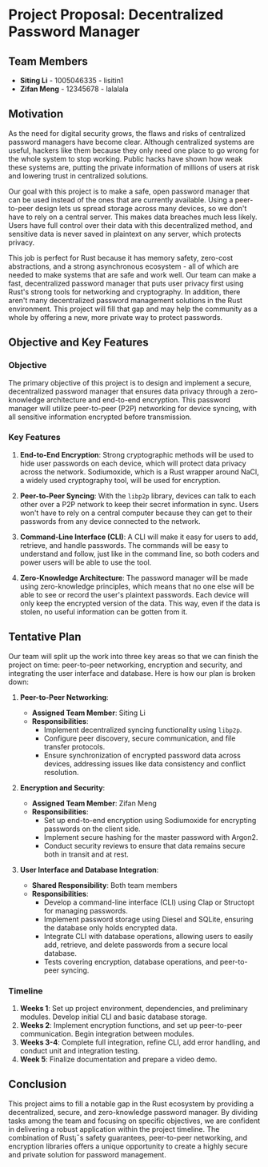 # Project Proposal: Decentralized Password Manager

## Team Members

- **Siting Li** - 1005046335 - lisitin1
- **Zifan Meng** - 12345678 - lalalala

## Motivation

As the need for digital security grows, the flaws and risks of centralized password managers have become clear. Although centralized systems are useful, hackers like them because they only need one place to go wrong for the whole system to stop working. Public hacks have shown how weak these systems are, putting the private information of millions of users at risk and lowering trust in centralized solutions.

Our goal with this project is to make a safe, open password manager that can be used instead of the ones that are currently available. Using a peer-to-peer design lets us spread storage across many devices, so we don't have to rely on a central server. This makes data breaches much less likely. Users have full control over their data with this decentralized method, and sensitive data is never saved in plaintext on any server, which protects privacy.

This job is perfect for Rust because it has memory safety, zero-cost abstractions, and a strong asynchronous ecosystem - all of which are needed to make systems that are safe and work well. Our team can make a fast, decentralized password manager that puts user privacy first using Rust's strong tools for networking and cryptography. In addition, there aren't many decentralized password management solutions in the Rust environment. This project will fill that gap and may help the community as a whole by offering a new, more private way to protect passwords.

## Objective and Key Features

### Objective
The primary objective of this project is to design and implement a secure, decentralized password manager that ensures data privacy through a zero-knowledge architecture and end-to-end encryption. This password manager will utilize peer-to-peer (P2P) networking for device syncing, with all sensitive information encrypted before transmission.

### Key Features
1. **End-to-End Encryption**: Strong cryptographic methods will be used to hide user passwords on each device, which will protect data privacy across the network. Sodiumoxide, which is a Rust wrapper around NaCl, a widely used cryptography tool, will be used for encryption.
  
2. **Peer-to-Peer Syncing**: With the `libp2p` library, devices can talk to each other over a P2P network to keep their secret information in sync. Users won't have to rely on a central computer because they can get to their passwords from any device connected to the network.

3. **Command-Line Interface (CLI)**: A CLI will make it easy for users to add, retrieve, and handle passwords. The commands will be easy to understand and follow, just like in the command line, so both coders and power users will be able to use the tool.

4. **Zero-Knowledge Architecture**: The password manager will be made using zero-knowledge principles, which means that no one else will be able to see or record the user's plaintext passwords. Each device will only keep the encrypted version of the data. This way, even if the data is stolen, no useful information can be gotten from it.

## Tentative Plan
Our team will split up the work into three key areas so that we can finish the project on time: peer-to-peer networking, encryption and security, and integrating the user interface and database. Here is how our plan is broken down:

1. **Peer-to-Peer Networking**:
   - **Assigned Team Member**: Siting Li
   - **Responsibilities**: 
      - Implement decentralized syncing functionality using `libp2p`.
      - Configure peer discovery, secure communication, and file transfer protocols.
      - Ensure synchronization of encrypted password data across devices, addressing issues like data consistency and conflict resolution.

2. **Encryption and Security**:
   - **Assigned Team Member**: Zifan Meng
   - **Responsibilities**:
      - Set up end-to-end encryption using Sodiumoxide for encrypting passwords on the client side.
      - Implement secure hashing for the master password with Argon2.
      - Conduct security reviews to ensure that data remains secure both in transit and at rest.

3. **User Interface and Database Integration**:
   - **Shared Responsibility**: Both team members
   - **Responsibilities**:
      - Develop a command-line interface (CLI) using Clap or Structopt for managing passwords.
      - Implement password storage using Diesel and SQLite, ensuring the database only holds encrypted data.
      - Integrate CLI with database operations, allowing users to easily add, retrieve, and delete passwords from a secure local database.
      - Tests covering encryption, database operations, and peer-to-peer syncing.

### Timeline

1. **Weeks 1**: Set up project environment, dependencies, and preliminary modules. Develop initial CLI and basic database storage.
2. **Weeks 2**: Implement encryption functions, and set up peer-to-peer communication. Begin integration between modules.
3. **Weeks 3-4**: Complete full integration, refine CLI, add error handling, and conduct unit and integration testing.
4. **Week 5**: Finalize documentation and prepare a video demo.

## Conclusion
This project aims to fill a notable gap in the Rust ecosystem by providing a decentralized, secure, and zero-knowledge password manager. By dividing tasks among the team and focusing on specific objectives, we are confident in delivering a robust application within the project timeline. The combination of Rust¡¯s safety guarantees, peer-to-peer networking, and encryption libraries offers a unique opportunity to create a highly secure and private solution for password management.
